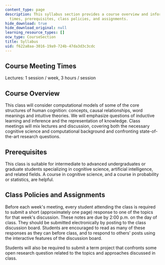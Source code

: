 ```yaml
---
content_type: page
description: This syllabus section provides a course overview and information on meeting
  times, prerequisites, class policies, and assignments.
hide_download: true
hide_download_original: null
learning_resource_types: []
ocw_type: CourseSection
title: Syllabus
uid: f622a8aa-3016-19a9-724b-47da3d3c3cdc
---
```


Course Meeting Times
--------------------

Lectures: 1 session / week, 3 hours / session

Course Overview
---------------

This class will consider computational models of some of the core structures of human cognition: concepts, causal relationships, word meanings and intuitive theories. We will emphasize questions of inductive learning and inference and the representation of knowledge. Class meetings will mix lectures and discussion, covering both the necessary cognitive science and computational background and confronting state-of-the-art research questions.

Prerequisites
-------------

This class is suitable for intermediate to advanced undergraduates or graduate students specializing in cognitive science, artificial intelligence, and related fields. A course in cognitive science, and a course in probability or statistics, are helpful.

Class Policies and Assignments
------------------------------

Before each week's meeting, every student attending the class is required to submit a short (approximately one page) response to one of the topics for that week's discussion. These notes are due by 2:00 p.m. on the day of class. They should be submitted electronically by posting to the class discussion board. Students are encouraged to read as many of these responses as they can before class, and to respond to others' posts using the interactive features of the discussion board.

Students will also be required to submit a term project that confronts some open research question related to the topics and approaches discussed in class.